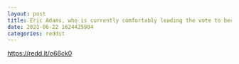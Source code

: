 ```yaml
--- 
layout: post 
title: Eric Adams, who is currently comfortably leading the vote to become Mayor of New York City, just promised that Bitcoin will play a role in his plans for New York City. 
date: 2021-06-22 1624425984 
categories: reddit 
--- 
```

https://redd.it/o66ck0